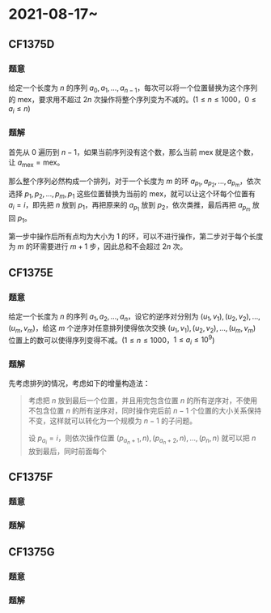 # 2021-08-17~

## **CF1375D**

### 题意

给定一个长度为 $n$ 的序列 $a_0,a_1,\ldots,a_{n-1}$，每次可以将一个位置替换为这个序列的 $\text{mex}$，要求用不超过 $2n$ 次操作将整个序列变为不减的。($1 \le n \le 1000$，$0 \le a_i \le n$)

### 题解

首先从 $0$ 遍历到 $n-1$，如果当前序列没有这个数，那么当前 $\text{mex}$ 就是这个数，让 $a_{\text{mex}}=\text{mex}$。

那么整个序列必然构成一个排列，对于一个长度为 $m$ 的环 $a_{p_1},a_{p_2},\ldots,a_{p_m}$，依次选择 $p_1,p_2,\ldots,p_m,p_1$ 这些位置替换为当前的 $\text{mex}$，就可以让这个环每个位置有 $a_i=i$，即先把 $n$ 放到 $p_1$，再把原来的 $a_{p_1}$ 放到 $p_2$，依次类推，最后再把 $a_{p_m}$ 放回 $p_1$。

第一步中操作后所有点均为大小为 $1$ 的环，可以不进行操作，第二步对于每个长度为 $m$ 的环需要进行 $m+1$ 步，因此总和不会超过 $2n$ 次。

## **CF1375E**

### 题意

给定一个长度为 $n$ 的序列 $a_1,a_2,\ldots,a_n$，设它的逆序对分别为 $(u_1,v_1),(u_2,v_2),\ldots,(u_m,v_m)$，给这 $m$ 个逆序对任意排列使得依次交换 $(u_1,v_1),(u_2,v_2),\ldots,(u_m,v_m)$ 位置上的数可以使得序列变得不减。($1 \le n \le 1000$，$1 \le a_i \le 10^9$)

### 题解

先考虑排列的情况，考虑如下的增量构造法：

> 考虑把 $n$ 放到最后一个位置，并且用完包含位置 $n$ 的所有逆序对，不使用不包含位置 $n$ 的所有逆序对，同时操作完后前 $n-1$ 个位置的大小关系保持不变，这样就可以转化为一个规模为 $n-1$ 的子问题。
>
> 设 $p_{a_i}=i$，则依次操作位置 $(p_{a_n+1},n),(p_{a_n+2},n),\ldots,(p_{n},n)$ 就可以把 $n$ 放到最后，同时前面每个
>
> 

## **CF1375F**

### 题意



### 题解



## **CF1375G**

### 题意



### 题解
